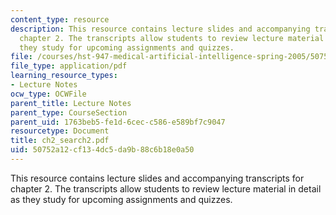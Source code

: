 ```yaml
---
content_type: resource
description: This resource contains lecture slides and accompanying transcripts for
  chapter 2. The transcripts allow students to review lecture material in detail as
  they study for upcoming assignments and quizzes.
file: /courses/hst-947-medical-artificial-intelligence-spring-2005/50752a12cf134dc5da9b88c6b18e0a50_ch2_search2.pdf
file_type: application/pdf
learning_resource_types:
- Lecture Notes
ocw_type: OCWFile
parent_title: Lecture Notes
parent_type: CourseSection
parent_uid: 1763beb5-fe1d-6cec-c586-e589bf7c9047
resourcetype: Document
title: ch2_search2.pdf
uid: 50752a12-cf13-4dc5-da9b-88c6b18e0a50
---
```

This resource contains lecture slides and accompanying transcripts for chapter 2. The transcripts allow students to review lecture material in detail as they study for upcoming assignments and quizzes.

